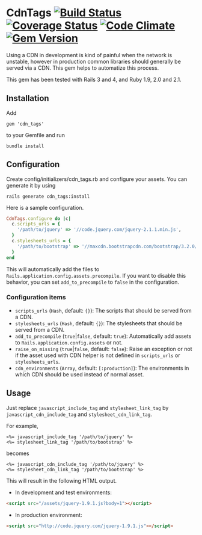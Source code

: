 # CdnTags [![Build Status][travis-img]][travis-link] [![Coverage Status][coveralls-img]][coveralls-link] [![Code Climate][code-climate-img]][code-climate-link] [![Gem Version][gem-img]][gem-link]


Using a CDN in development is kind of painful when the 
network is unstable, however in production common libraries
should generally be served via a CDN.
This gem helps to automatize this process.

This gem has been tested with Rails 3 and 4, and Ruby 1.9, 2.0 and 2.1.

## Installation

Add 

```
gem 'cdn_tags'
```

to your Gemfile and run 

```
bundle install
```


## Configuration

Create config/initializers/cdn_tags.rb and configure your assets.
You can generate it by using

```
rails generate cdn_tags:install
```

Here is a sample configuration.

```ruby
CdnTags.configure do |c|
  c.scripts_urls = {
    '/path/to/jquery' => '//code.jquery.com/jquery-2.1.1.min.js',
  }
  c.stylesheets_urls = {
    '/path/to/bootstrap' => '//maxcdn.bootstrapcdn.com/bootstrap/3.2.0/css/bootstrap.min.css'
  }
end
```

This will automatically add the files to `Rails.application.config.assets.precompile`. If you want to disable this behavior, you can set
`add_to_precompile` to `false` in the configuration.

### Configuration items

* `scripts_urls` (`Hash`, default: `{}`): The scripts that should be served from a CDN.
* `stylesheets_urls` (`Hash`, default: `{}`): The stylesheets that should be served from a CDN.
* `add_to_precompile` (`true`|`false`, default: `true`): Automatically add assets to `Rails.application.config.assets` or not.
* `raise_on_missing` (`true`|`false`, default: `false`): Raise an exception or not if the asset used with CDN helper is not defined in `scripts_urls` or `stylesheets_urls`.
* `cdn_environments` (`Array`, default: `[:production]`): The environments in which CDN should be used instead of normal asset.

## Usage

Just replace `javascript_include_tag` and `stylesheet_link_tag`
by `javascript_cdn_include_tag` and `stylesheet_cdn_link_tag`.

For example, 

```erb
<%= javascript_include_tag '/path/to/jquery' %>
<%= stylesheet_link_tag '/path/to/bootstrap' %>
```

becomes 

```erb
<%= javascript_cdn_include_tag '/path/to/jquery' %>
<%= stylesheet_cdn_link_tag '/path/to/bootstrap' %>
```

This will result in the following HTML output.

* In development and test environments:

```html
<script src="/assets/jquery-1.9.1.js?body=1"></script>
```

* In production environment:

```html
<script src="http://code.jquery.com/jquery-1.9.1.js"></script>
```


[travis-link]: https://travis-ci.org/claude-tech/cdn-tags-rails
[travis-img]: https://travis-ci.org/claude-tech/cdn-tags-rails.svg?branch=master
[coveralls-link]: https://coveralls.io/r/claude-tech/cdn-tags-rails?branch=master
[coveralls-img]: https://img.shields.io/coveralls/claude-tech/cdn-tags-rails.svg
[gem-link]: http://badge.fury.io/rb/cdn_tags
[gem-img]: https://badge.fury.io/rb/cdn_tags.svg
[code-climate-img]: https://codeclimate.com/github/claudetech/cdn-tags-rails.png
[code-climate-link]: https://codeclimate.com/github/claudetech/cdn-tags-rails

